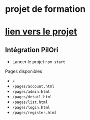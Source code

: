 # projet de formation 
# [lien vers le projet](https://pilori.vercel.app/)

## Intégration PilOri

- Lancer le projet `npm start`

Pages disponibles

- `/`
- `/pages/account.html`
- `/pages/admin.html`
- `/pages/detail.html`
- `/pages/list.html`
- `/pages/login.html`
- `/pages/register.html`

